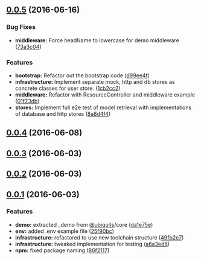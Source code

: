 <a name="0.0.5"></a>
## [0.0.5](https://github.com/ubiquits/quickstart/compare/v0.0.4...v0.0.5) (2016-06-16)


### Bug Fixes

* **middleware:** Force headName to lowercase for demo middleware ([73a3c04](https://github.com/ubiquits/quickstart/commit/73a3c04))


### Features

* **bootstrap:** Refactor out the bootstrap code ([d99ee4f](https://github.com/ubiquits/quickstart/commit/d99ee4f))
* **infrastructure:** Implement separate mock, http and db stores as concrete classes for user store. ([1cb2cc2](https://github.com/ubiquits/quickstart/commit/1cb2cc2))
* **middleware:** Refactor with ResourceController and middleware example ([01f23db](https://github.com/ubiquits/quickstart/commit/01f23db))
* **stores:** Implement full e2e test of model retrieval with implementations of database and http stores ([8a8d4f4](https://github.com/ubiquits/quickstart/commit/8a8d4f4))



<a name="0.0.4"></a>
## [0.0.4](https://github.com/ubiquits/quickstart/compare/v0.0.3...v0.0.4) (2016-06-08)



<a name="0.0.3"></a>
## [0.0.3](https://github.com/ubiquits/quickstart/compare/v0.0.2...v0.0.3) (2016-06-03)



<a name="0.0.2"></a>
## [0.0.2](https://github.com/ubiquits/quickstart/compare/v0.0.1...v0.0.2) (2016-06-03)



<a name="0.0.1"></a>
## [0.0.1](https://github.com/ubiquits/quickstart/compare/da1e75e...v0.0.1) (2016-06-03)


### Features

* **demo:** extracted _demo from [@ubiquits](https://github.com/ubiquits)/core ([da1e75e](https://github.com/ubiquits/quickstart/commit/da1e75e))
* **env:** added .env example file ([25f90bc](https://github.com/ubiquits/quickstart/commit/25f90bc))
* **infrastructure:** refactored to use new toolchain structure ([49fb2e7](https://github.com/ubiquits/quickstart/commit/49fb2e7))
* **infrastructure:** tweaked implementation for testing ([a6a3ed6](https://github.com/ubiquits/quickstart/commit/a6a3ed6))
* **npm:** fixed package naming ([86f2117](https://github.com/ubiquits/quickstart/commit/86f2117))




